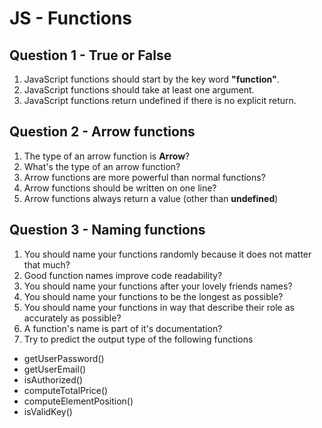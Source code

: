 # JS - Functions

## Question 1 - True or False

1. JavaScript functions should start by the key word **"function"**.
2. JavaScript functions should take at least one argument.
3. JavaScript functions return undefined if there is no explicit return.

## Question 2 - Arrow functions

1. The type of an arrow function is **Arrow**?
2. What's the type of an arrow function?
3. Arrow functions are more powerful than normal functions?
4. Arrow functions should be written on one line?
5. Arrow functions always return a value (other than **undefined**)

## Question 3 - Naming functions

1. You should name your functions randomly because it does not matter that much?
2. Good function names improve code readability?
3. You should name your functions after your lovely friends names?
4. You should name your functions to be the longest as possible?
5. You should name your functions in way that describe their role as accurately as possible?
6. A function's name is part of it's documentation?
7. Try to predict the output type of the following functions
  - getUserPassword()
  - getUserEmail()
  - isAuthorized()
  - computeTotalPrice()
  - computeElementPosition()
  - isValidKey()
